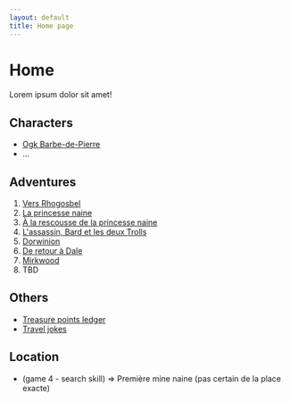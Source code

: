 ```yaml
---
layout: default
title: Home page
---
```


# Home
Lorem ipsum dolor sit amet!

## Characters
- [Ogk Barbe-de-Pierre](Characters/Ogk-Barbe-de-Pierre)
- ...

## Adventures
1. [Vers Rhogosbel](Adventures/game-01-vers-rhogosbel)
1. [La princesse naine](Adventures//game-02-la-princesse-naine)
1. [À la rescousse de la princesse naine](Adventures/game-03-a-la-rescousse-de-la-princesse-naine)
1. [L'assassin, Bard et les deux Trolls](Adventures/game-04-l-assassin-bard-et-les-deux-trolls)
1. [Dorwinion](Adventures/game-05-dorwinion.md)
1. [De retour à Dale](Adventures/game-06-de-retour-a-dale)
1. [Mirkwood](Adventures/game-07-mirkwood)
1. TBD

## Others
- [Treasure points ledger](treasure-points-ledger)
- [Travel jokes](travel-jokes)

## Location
- (game 4 - search skill) => Première mine naine (pas certain de la place exacte)